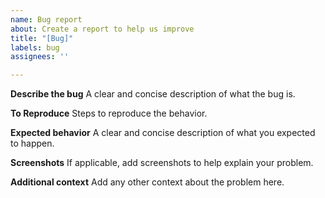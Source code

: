 ```yaml
---
name: Bug report
about: Create a report to help us improve
title: "[Bug]"
labels: bug
assignees: ''

---
```


<!--
  Hi! 
  
  All fields are optional and are present only to guide you.
  Thanks for contributing!
-->

**Describe the bug**
A clear and concise description of what the bug is.

**To Reproduce**
Steps to reproduce the behavior.

**Expected behavior**
A clear and concise description of what you expected to happen.

**Screenshots**
If applicable, add screenshots to help explain your problem.

**Additional context**
Add any other context about the problem here.
